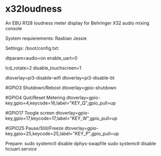 # x32loudness
An EBU R128 loudness meter display for Behringer X32 audio mixing console

System requierements:
Rasbian Jessie


Settings:
/boot/config.txt:

dtparam=audio=on
enable_uart=0

lcd_rotate=2
disable_touchscreen=1


dtoverlay=pi3-disable-wifi
dtoverlay=pi3-disable-bt


#GPIO3 Shutdown/Reboot
dtoverlay=gpio-shutdown

#GPIO4 Quit/Reset Metering
dtoverlay=gpio-key,gpio=4,keycode=16,label="KEY_Q",gpio_pull=up


#GPIO17 Toogle screen
dtoverlay=gpio-key,gpio=17,keycode=17,label="KEY_W",gpio_pull=up

#GPIO25 Pause/Still/Freeze
dtoverlay=gpio-key,gpio=25,keycode=25,label="KEY_P",gpio_pull=up


Prepare:
sudo systemctl disable dphys-swapfile
sudo systemctl disable hciuart.service
